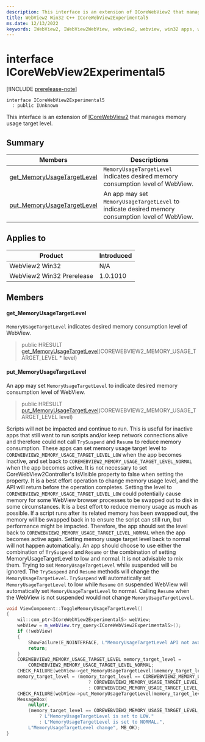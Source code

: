 ```yaml
---
description: This interface is an extension of ICoreWebView2 that manages memory usage target level.
title: WebView2 Win32 C++ ICoreWebView2Experimental5
ms.date: 12/13/2022
keywords: IWebView2, IWebView2WebView, webview2, webview, win32 apps, win32, edge, ICoreWebView2, ICoreWebView2Controller, browser control, edge html, ICoreWebView2Experimental5
---
```


# interface ICoreWebView2Experimental5

[!INCLUDE [prerelease-note](../includes/prerelease-note.md)]

```
interface ICoreWebView2Experimental5
  : public IUnknown
```

This interface is an extension of [ICoreWebView2](icorewebview2.md) that manages memory usage target level.

## Summary

 Members                        | Descriptions
--------------------------------|---------------------------------------------
[get_MemoryUsageTargetLevel](#get_memoryusagetargetlevel) | `MemoryUsageTargetLevel` indicates desired memory consumption level of WebView.
[put_MemoryUsageTargetLevel](#put_memoryusagetargetlevel) | An app may set `MemoryUsageTargetLevel` to indicate desired memory consumption level of WebView.

## Applies to

Product                         | Introduced
--------------------------------|---------------------------------------------
WebView2 Win32            |    N/A
WebView2 Win32 Prerelease |    1.0.1010

## Members

#### get_MemoryUsageTargetLevel

`MemoryUsageTargetLevel` indicates desired memory consumption level of WebView.

> public HRESULT [get_MemoryUsageTargetLevel](#get_memoryusagetargetlevel)(COREWEBVIEW2_MEMORY_USAGE_TARGET_LEVEL * level)

#### put_MemoryUsageTargetLevel

An app may set `MemoryUsageTargetLevel` to indicate desired memory consumption level of WebView.

> public HRESULT [put_MemoryUsageTargetLevel](#put_memoryusagetargetlevel)(COREWEBVIEW2_MEMORY_USAGE_TARGET_LEVEL level)

Scripts will not be impacted and continue to run. This is useful for inactive apps that still want to run scripts and/or keep network connections alive and therefore could not call `TrySuspend` and `Resume` to reduce memory consumption. These apps can set memory usage target level to `COREWEBVIEW2_MEMORY_USAGE_TARGET_LEVEL_LOW` when the app becomes inactive, and set back to `COREWEBVIEW2_MEMORY_USAGE_TARGET_LEVEL_NORMAL` when the app becomes active. It is not necessary to set CoreWebView2Controller's IsVisible property to false when setting the property. It is a best effort operation to change memory usage level, and the API will return before the operation completes. Setting the level to `COREWEBVIEW2_MEMORY_USAGE_TARGET_LEVEL_LOW` could potentially cause memory for some WebView browser processes to be swapped out to disk in some circumstances. It is a best effort to reduce memory usage as much as possible. If a script runs after its related memory has been swapped out, the memory will be swapped back in to ensure the script can still run, but performance might be impacted. Therefore, the app should set the level back to `COREWEBVIEW2_MEMORY_USAGE_TARGET_LEVEL_NORMAL` when the app becomes active again. Setting memory usage target level back to normal will not happen automatically. An app should choose to use either the combination of `TrySuspend` and `Resume` or the combination of setting MemoryUsageTargetLevel to low and normal. It is not advisable to mix them. Trying to set `MemoryUsageTargetLevel` while suspended will be ignored. The `TrySuspend` and `Resume` methods will change the `MemoryUsageTargetLevel`. `TrySuspend` will automatically set `MemoryUsageTargetLevel` to low while `Resume` on suspended WebView will automatically set `MemoryUsageTargetLevel` to normal. Calling `Resume` when the WebView is not suspended would not change `MemoryUsageTargetLevel`.

```cpp
void ViewComponent::ToggleMemoryUsageTargetLevel()
{
    wil::com_ptr<ICoreWebView2Experimental5> webView;
    webView = m_webView.try_query<ICoreWebView2Experimental5>();
    if (!webView)
    {
        ShowFailure(E_NOINTERFACE, L"MemoryUsageTargetLevel API not available");
        return;
    }
    COREWEBVIEW2_MEMORY_USAGE_TARGET_LEVEL memory_target_level =
        COREWEBVIEW2_MEMORY_USAGE_TARGET_LEVEL_NORMAL;
    CHECK_FAILURE(webView->get_MemoryUsageTargetLevel(&memory_target_level));
    memory_target_level = (memory_target_level == COREWEBVIEW2_MEMORY_USAGE_TARGET_LEVEL_LOW)
                              ? COREWEBVIEW2_MEMORY_USAGE_TARGET_LEVEL_NORMAL
                              : COREWEBVIEW2_MEMORY_USAGE_TARGET_LEVEL_LOW;
    CHECK_FAILURE(webView->put_MemoryUsageTargetLevel(memory_target_level));
    MessageBox(
        nullptr,
        (memory_target_level == COREWEBVIEW2_MEMORY_USAGE_TARGET_LEVEL_LOW)
            ? L"MemoryUsageTargetLevel is set to LOW."
            : L"MemoryUsageTargetLevel is set to NORMAL.",
        L"MemoryUsageTargetLevel change", MB_OK);
}
```

